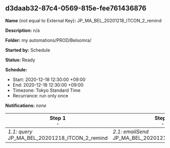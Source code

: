 ## d3daab32-87c4-0569-815e-fee761436876

**Name** (not equal to External Key)**:** JP_MA_BEL_20201218_ITCON_2_remind

**Description:** n/a

**Folder:** my automations/PROD/Belsomra/

**Started by:** Schedule

**Status:** Ready

**Schedule:**

* Start: 2020-12-18 12:30:00 +09:00
* End: 2020-12-18 12:30:00 +09:00
* Timezone: Tokyo Standard Time
* Recurrance: run only once

**Notifications:** _none_


| Step 1<br>_<small>-</small>_ | Step 2<br>_<small>-</small>_ |
| --- | --- |
| _1.1: query_<br>JP_MA_BEL_20201218_ITCON_2_remind | _2.1: emailSend_<br>JP_MA_BEL_20201218_ITCON_2_remind |
